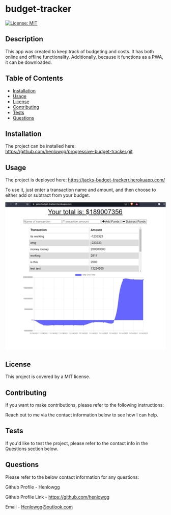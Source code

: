 # budget-tracker
[![License: MIT](https://img.shields.io/badge/License-MIT-yellow.svg)](https://opensource.org/licenses/MIT)

## Description
This app was created to keep track of budgeting and costs. It has both online and offline functionality. Additionally, because it functions as a PWA, it can be downloaded. 

## Table of Contents 
- [Installation](#installation)
- [Usage](#usage)
- [License](#license)
- [Contributing](#contributing)
- [Tests](#tests)
- [Questions](#questions)

## Installation
The project can be installed here: https://github.com/henlowgg/progressive-budget-tracker.git


## Usage
The project is deployed here: https://jacks-budget-trackerr.herokuapp.com/

To use it, just enter a transaction name and amount, and then choose to either add or subtract from your budget. 

![Homepage](./images/preview.png)


## License
This project is covered by a MIT license.

## Contributing
If you want to make contributions, please refer to the following instructions:

Reach out to me via the contact information below to see how I can help.

## Tests
If you'd like to test the project, please refer to the contact info in the Questions section below.

## Questions
Please refer to the below contact information for any questions:

Github Profile - Henlowgg

Github Profile Link - https://github.com/henlowgg

Email - Henlowgg@outlook.com
